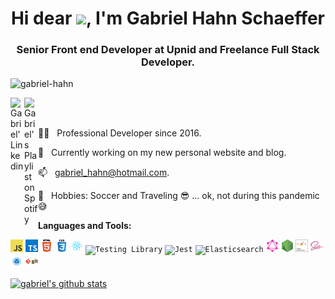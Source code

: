 <h1 align="center">Hi dear <img src="https://raw.githubusercontent.com/kaueMarques/kaueMarques/master/hi.gif" width="30px">, I'm Gabriel Hahn Schaeffer</h1>
<h3 align="center">Senior Front end Developer at Upnid and Freelance Full Stack Developer.</h3>
<p align="left"> <img src="https://komarev.com/ghpvc/?username=gabriel-hahn&color=brightgreen" alt="gabriel-hahn" /> </p>

<a href="https://www.linkedin.com/in/gabriel-hahn-schaeffer">
  <img align="left" alt="Gabriel' Linkedin" width="22px" src="https://raw.githubusercontent.com/peterthehan/peterthehan/master/assets/linkedin.svg" />
</a>
<a href="https://open.spotify.com/playlist/3yz5jIO6WBH5RTEStaSs8x?si=4e9fb8b7c5f74a59">
  <img align="left" alt="Gabriel's Playlist on Spotify" width="22px" src="https://raw.githubusercontent.com/peterthehan/peterthehan/master/assets/spotify.svg" />
</a>
<br /><br />

👨‍💻 &nbsp; Professional Developer since 2016.

🔭 &nbsp; Currently working on my new personal website and blog.

📫 &nbsp; gabriel_hahn@hotmail.com.

🌱 &nbsp; Hobbies: Soccer and Traveling 😎 ... ok, not during this pandemic 😅

**Languages and Tools:**  

<code><img height="20" alt="JavaScript" title="JavaScript" src="https://raw.githubusercontent.com/github/explore/80688e429a7d4ef2fca1e82350fe8e3517d3494d/topics/javascript/javascript.png"></code>
<code><img height="20" alt="TypeScript" title="TypeScript" src="https://raw.githubusercontent.com/github/explore/80688e429a7d4ef2fca1e82350fe8e3517d3494d/topics/typescript/typescript.png"></code>
<code><img height="20" alt="HTML" title="HTML" src="https://raw.githubusercontent.com/github/explore/80688e429a7d4ef2fca1e82350fe8e3517d3494d/topics/html/html.png"></code>
<code><img height="20" alt="CSS" title="CSS" src="https://raw.githubusercontent.com/github/explore/80688e429a7d4ef2fca1e82350fe8e3517d3494d/topics/css/css.png"></code>
<code><img height="20" alt="React" title="React" src="https://raw.githubusercontent.com/github/explore/80688e429a7d4ef2fca1e82350fe8e3517d3494d/topics/react/react.png"></code>
<code><img height="20" alt="Testing Library" title="Testing Library" src="https://testing-library.com/img/octopus-32x32.png"></code>
<code><img height="20" alt="Jest" title="Jest" src="https://cdn.svgporn.com/logos/jest.svg"></code>
<code><img height="20" alt="Elasticsearch" title="Elasticsearch" src="https://cdn.svgporn.com/logos/elasticsearch.svg"></code>
<code><img height="20" alt="GraphQL" title="GraphQL" src="https://raw.githubusercontent.com/github/explore/5c058a388828bb5fde0bcafd4bc867b5bb3f26f3/topics/graphql/graphql.png"></code>
<code><img height="20" alt="NodeJS" title="NodeJS" src="https://raw.githubusercontent.com/github/explore/80688e429a7d4ef2fca1e82350fe8e3517d3494d/topics/nodejs/nodejs.png"></code>
<code><img height="20" alt="Styled Components" title="Styled Components" src="https://raw.githubusercontent.com/github/explore/80688e429a7d4ef2fca1e82350fe8e3517d3494d/topics/styled-components/styled-components.png"></code>
<code><img height="20" alt="SASS" title="SASS" src="https://raw.githubusercontent.com/github/explore/80688e429a7d4ef2fca1e82350fe8e3517d3494d/topics/sass/sass.png"></code>
<code><img height="20" alt="Webpack" title="Webpack" src="https://raw.githubusercontent.com/github/explore/80688e429a7d4ef2fca1e82350fe8e3517d3494d/topics/webpack/webpack.png"></code>
<code><img height="20" alt="GIT" title="GIT" src="https://raw.githubusercontent.com/github/explore/80688e429a7d4ef2fca1e82350fe8e3517d3494d/topics/git/git.png"></code>

[![gabriel's github stats](https://github-readme-stats.vercel.app/api?username=gabriel-hahn&count_private=true&theme=dark&show_icons=true&hide=contribs,issues,prs)](https://github.com/gabriel-hahn)
